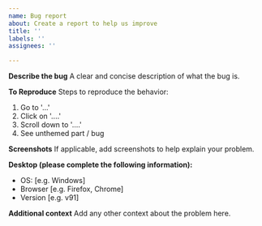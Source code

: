 ```yaml
---
name: Bug report
about: Create a report to help us improve
title: ''
labels: ''
assignees: ''

---
```


**Describe the bug**
A clear and concise description of what the bug is.

**To Reproduce**
Steps to reproduce the behavior:
1. Go to '...'
2. Click on '....'
3. Scroll down to '....'
4. See unthemed part / bug

**Screenshots**
If applicable, add screenshots to help explain your problem.

**Desktop (please complete the following information):**
 - OS: [e.g. Windows]
 - Browser [e.g. Firefox, Chrome]
 - Version [e.g. v91]

**Additional context**
Add any other context about the problem here.
